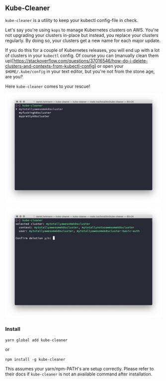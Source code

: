 ## Kube-Cleaner

`kube-cleaner` is a utility to keep your kubectl config-file in check.

Let's say you're using `kops` to manage Kubernetes clusters on AWS. You're not
upgrading your clusters in-place but instead, you replace your clusters
regularly. By doing so, your clusters get a new name for each major update.

If you do this for a couple of Kubernetes releases, you will end up with a lot
of clusters in your `kubectl` config. Of course you can
(manually clean them up)[https://stackoverflow.com/questions/37016546/how-do-i-delete-clusters-and-contexts-from-kubectl-config] or open your `$HOME/.kube/config` in your text editor, but you're not from the stone age, are you?

Here `kube-cleaner` comes to your rescue!

![screenshot showing first output of the applicaton](docs/first.png 'first screenshot')

![screenshot showing second output of the applicaton](docs/second.png 'second screenshot')

### Install

`yarn global add kube-cleaner`

or

`npm install -g kube-cleaner`

This assumes your yarn/npm-PATH's are setup correctly. Please refer to their
docs if `kube-cleaner` is not an available command after installation.
